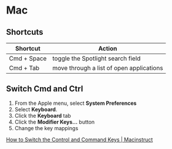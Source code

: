 # Mac

## Shortcuts

| Shortcut    | Action                                   |
| ----------- | ---------------------------------------- |
| Cmd + Space | toggle the Spotlight search field        |
| Cmd + Tab   | move through a list of open applications |

## Switch Cmd and Ctrl

1. From the Apple menu, select **System Preferences**
2. Select **Keyboard**.
3. Click the **Keyboard** tab
4. Click the **Modifier Keys...** button
5. Change the key mappings

[How to Switch the Control and Command Keys | Macinstruct](http://www.macinstruct.com/node/433)
